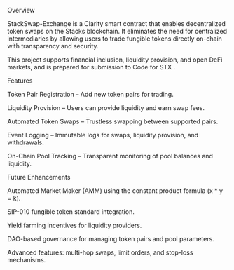Overview

StackSwap-Exchange is a Clarity smart contract that enables decentralized token swaps on the Stacks blockchain.
It eliminates the need for centralized intermediaries by allowing users to trade fungible tokens directly on-chain with transparency and security.

This project supports financial inclusion, liquidity provision, and open DeFi markets, and is prepared for submission to Code for STX
.

Features

Token Pair Registration – Add new token pairs for trading.

Liquidity Provision – Users can provide liquidity and earn swap fees.

Automated Token Swaps – Trustless swapping between supported pairs.

Event Logging – Immutable logs for swaps, liquidity provision, and withdrawals.

On-Chain Pool Tracking – Transparent monitoring of pool balances and liquidity.

Future Enhancements

Automated Market Maker (AMM) using the constant product formula (x * y = k).

SIP-010 fungible token standard integration.

Yield farming incentives for liquidity providers.

DAO-based governance for managing token pairs and pool parameters.

Advanced features: multi-hop swaps, limit orders, and stop-loss mechanisms.
